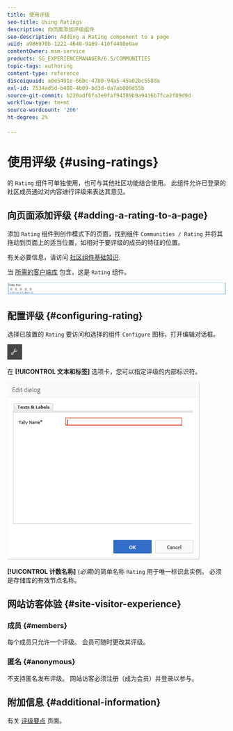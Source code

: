 ```yaml
---
title: 使用评级
seo-title: Using Ratings
description: 向页面添加评级组件
seo-description: Adding a Rating component to a page
uuid: a986970b-1221-4648-9a69-410f4480e0ae
contentOwner: msm-service
products: SG_EXPERIENCEMANAGER/6.5/COMMUNITIES
topic-tags: authoring
content-type: reference
discoiquuid: a0e5491e-66bc-47b0-94a5-45a02bc558da
exl-id: 7534ad5d-b408-4b09-bd3d-da7ab009d55b
source-git-commit: b220adf6fa3e9faf94389b9a9416b7fca2f89d9d
workflow-type: tm+mt
source-wordcount: '206'
ht-degree: 2%

---
```


# 使用评级 {#using-ratings}

的 `Rating` 组件可单独使用，也可与其他社区功能结合使用。 此组件允许已登录的社区成员通过对内容进行评级来表达其意见。

## 向页面添加评级 {#adding-a-rating-to-a-page}

添加 `Rating` 组件到创作模式下的页面，找到组件 `Communities / Rating` 并将其拖动到页面上的适当位置，如相对于要评级的成员的特征的位置。

有关必要信息，请访问 [社区组件基础知识](basics.md).

当 [所需的客户端库](rating-basics.md#essentials-for-client-side) 包含，这是 `Rating` 组件。

![评级](assets/rating.png)

## 配置评级 {#configuring-rating}

选择已放置的 `Rating` 要访问和选择的组件 `Configure` 图标，打开编辑对话框。

![configure-new](assets/configure-new.png)

在 **[!UICONTROL 文本和标签]** 选项卡，您可以指定评级的内部标识符。

![tallyname](assets/tallyname.png)

**[!UICONTROL 计数名称]**
(*必需*)的简单名称 `Rating` 用于唯一标识此实例。 必须是存储库的有效节点名称。

## 网站访客体验 {#site-visitor-experience}

### 成员 {#members}

每个成员只允许一个评级。 会员可随时更改其评级。

### 匿名 {#anonymous}

不支持匿名发布评级。 网站访客必须注册（成为会员）并登录以参与。

## 附加信息 {#additional-information}

有关 [评级要点](rating-basics.md) 页面。
